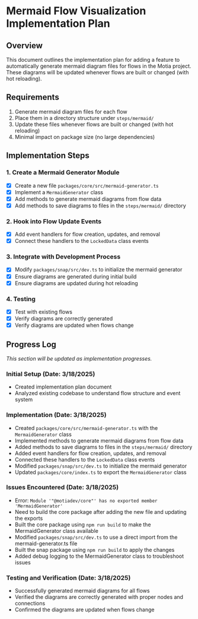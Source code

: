 # Mermaid Flow Visualization Implementation Plan

## Overview

This document outlines the implementation plan for adding a feature to automatically generate mermaid diagram files for flows in the Motia project. These diagrams will be updated whenever flows are built or changed (with hot reloading).

## Requirements

1. Generate mermaid diagram files for each flow
2. Place them in a directory structure under `steps/mermaid/`
3. Update these files whenever flows are built or changed (with hot reloading)
4. Minimal impact on package size (no large dependencies)

## Implementation Steps

### 1. Create a Mermaid Generator Module

- [x] Create a new file `packages/core/src/mermaid-generator.ts`
- [x] Implement a `MermaidGenerator` class
- [x] Add methods to generate mermaid diagrams from flow data
- [x] Add methods to save diagrams to files in the `steps/mermaid/` directory

### 2. Hook into Flow Update Events

- [x] Add event handlers for flow creation, updates, and removal
- [x] Connect these handlers to the `LockedData` class events

### 3. Integrate with Development Process

- [x] Modify `packages/snap/src/dev.ts` to initialize the mermaid generator
- [x] Ensure diagrams are generated during initial build
- [x] Ensure diagrams are updated during hot reloading

### 4. Testing

- [x] Test with existing flows
- [x] Verify diagrams are correctly generated
- [x] Verify diagrams are updated when flows change

## Progress Log

_This section will be updated as implementation progresses._

### Initial Setup (Date: 3/18/2025)

- Created implementation plan document
- Analyzed existing codebase to understand flow structure and event system

### Implementation (Date: 3/18/2025)

- Created `packages/core/src/mermaid-generator.ts` with the `MermaidGenerator` class
- Implemented methods to generate mermaid diagrams from flow data
- Added methods to save diagrams to files in the `steps/mermaid/` directory
- Added event handlers for flow creation, updates, and removal
- Connected these handlers to the `LockedData` class events
- Modified `packages/snap/src/dev.ts` to initialize the mermaid generator
- Updated `packages/core/index.ts` to export the `MermaidGenerator` class

### Issues Encountered (Date: 3/18/2025)

- Error: `Module '"@motiadev/core"' has no exported member 'MermaidGenerator'`
- Need to build the core package after adding the new file and updating the exports
- Built the core package using `npm run build` to make the MermaidGenerator class available
- Modified `packages/snap/src/dev.ts` to use a direct import from the mermaid-generator.ts file
- Built the snap package using `npm run build` to apply the changes
- Added debug logging to the MermaidGenerator class to troubleshoot issues

### Testing and Verification (Date: 3/18/2025)

- Successfully generated mermaid diagrams for all flows
- Verified the diagrams are correctly generated with proper nodes and connections
- Confirmed the diagrams are updated when flows change

